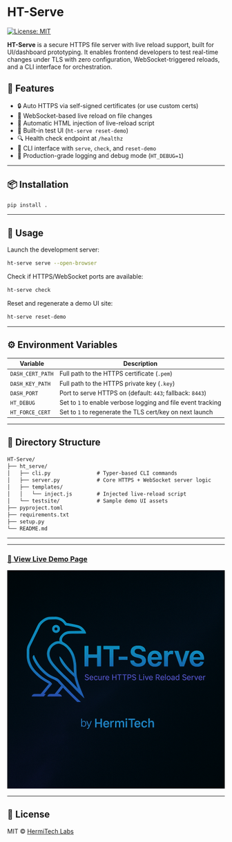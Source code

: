 # HT-Serve

[![License: MIT](https://img.shields.io/badge/license-MIT-blue.svg)](./LICENSE)

**HT-Serve** is a secure HTTPS file server with live reload support, built for UI/dashboard prototyping. It enables frontend developers to test real-time changes under TLS with zero configuration, WebSocket-triggered reloads, and a CLI interface for orchestration.


## 🔧 Features

- 🔒 Auto HTTPS via self-signed certificates (or use custom certs)
- 🔁 WebSocket-based live reload on file changes
- 🧩 Automatic HTML injection of live-reload script
- 🧪 Built-in test UI (`ht-serve reset-demo`)
- 🔍 Health check endpoint at `/healthz`
- 🧠 CLI interface with `serve`, `check`, and `reset-demo`
- 🧾 Production-grade logging and debug mode (`HT_DEBUG=1`)

---

## 📦 Installation

```bash
pip install .
```

---

## 🚀 Usage

Launch the development server:

```bash
ht-serve serve --open-browser
```

Check if HTTPS/WebSocket ports are available:

```bash
ht-serve check
```

Reset and regenerate a demo UI site:

```bash
ht-serve reset-demo
```

---

## ⚙️ Environment Variables

| Variable         | Description                                                     |
|------------------|-----------------------------------------------------------------|
| `DASH_CERT_PATH` | Full path to the HTTPS certificate (`.pem`)                    |
| `DASH_KEY_PATH`  | Full path to the HTTPS private key (`.key`)                    |
| `DASH_PORT`      | Port to serve HTTPS on (default: `443`; fallback: `8443`)      |
| `HT_DEBUG`       | Set to `1` to enable verbose logging and file event tracking   |
| `HT_FORCE_CERT`  | Set to `1` to regenerate the TLS cert/key on next launch       |

---

## 📁 Directory Structure

```
HT-Serve/
├── ht_serve/
│   ├── cli.py               # Typer-based CLI commands
│   ├── server.py            # Core HTTPS + WebSocket server logic
│   ├── templates/
│   │   └── inject.js        # Injected live-reload script
│   └── testsite/            # Sample demo UI assets
├── pyproject.toml
├── requirements.txt
├── setup.py
└── README.md
```

---
---

### [**🔗 View Live Demo Page**](https://loqiseaking69.github.io/HT-Serve/)

![img](https://github.com/LoQiseaking69/HT-Serve/blob/main/Repoimg%20.PNG)

---


## 🪪 License

MIT © [HermiTech Labs](https://github.com/HermiTech-LLC)
